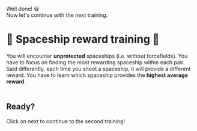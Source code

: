 Well done! 😃 <br>
Now let's continue with the next training.

# 🚀 Spaceship reward training 🚀
You will encounter **unprotected** spaceships (i.e. without  forcefields). You have to focus on finding the most rewarding spaceship within each pair. Said differently, each time you shoot a spaceship, it will provide a different reward. You have to learn which spaceship provides the **highest average reward**.
<br>
<br>
## Ready?
Click on next to continue to the second training!
<!---
admonition=<div class="admonition Warning" style="margin: auto">
			<p class="title">Warning</p>
      <p class="content">
	  There is no tutorial this time, controls remain the same: arrow keys to move, space to shoot.
		</div>
<br>
--->
<!--- display=block --->